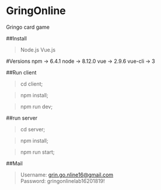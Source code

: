# GringOnline
Gringo card game

##Install
> Node.js
> Vue.js

#Versions
npm -> 6.4.1
node -> 8.12.0
vue -> 2.9.6
vue-cli -> 3

##Run client

> cd client;

>  npm install;

> npm run dev;

##run server

> cd server;

> npm install;

> npm run start;

##Mail

> Username: grin.go.nline16@gmail.com   
> Password: gringonlinelab16201819!